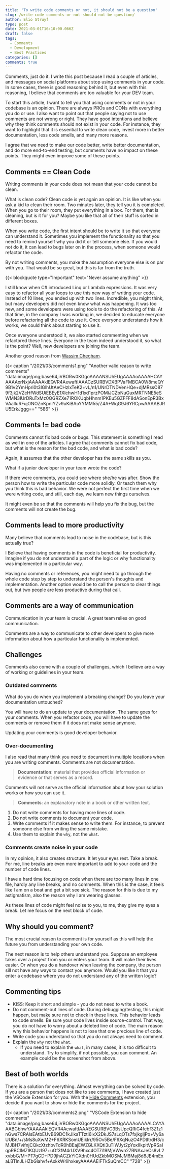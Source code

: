 ```yaml
---
title: 'To write code comments or not, it should not be a question'
slug: /write-code-comments-or-not-should-not-be-question/
author: Elio Struyf
type: post
date: 2021-03-01T16:10:00.066Z
draft: false
tags:
  - Comments
  - Development
  - Best Practices
categories: []
comments: true
---
```


Comments, just do it. I write this post because I read a couple of articles, and messages on social platforms about stop using comments in your code. In some cases, there is good reasoning behind it, but even with this reasoning, I believe that comments are too valuable for your DEV team.

To start this article, I want to tell you that using comments or not in your codebase is an opinion. There are always PROs and CONs with everything you do or use. I also want to point out that people saying not to use comments are not wrong or right. They have good intentions and believe why they think comments should not exist in your code. For instance, they want to highlight that it is essential to write clean code, invest more in better documentation, less code smells, and many more reasons.

I agree that we need to make our code better, write better documentation, and do more end-to-end testing, but comments have no impact on these points. They might even improve some of these points.

## Comments == Clean Code

Writing comments in your code does not mean that your code cannot be clean. 

What is clean code? Clean code is yet again an opinion. It is like when you ask a kid to clean their room. Two minutes later, they tell you it is completed. When you go to their room, they put everything in a box. For them, that is cleaning, but is it for you? Maybe you like that all of their stuff is sorted in different boxes.

When you write code, the first intent should be to write it so that everyone can understand it. Sometimes you implement the functionality so that you need to remind yourself why you did it or tell someone else. If you would not do it, it can lead to bugs later on in the process, when someone would refactor the code.

By not writing comments, you make the assumption everyone else is on par with you. That would be so great, but this is far from the truth.

{{< blockquote type="Important" text="Never assume anything" >}}

I still know when C# introduced Linq or Lambda expressions. It was very easy to refactor all your loops to use this new way of writing your code. Instead of 10 lines, you ended up with two lines. Incredible, you might think, but many developers did not even know what was happening. It was too new, and some developers were using tools to do the refactoring of this. At that time, in the company I was working in, we decided to educate everyone before refactoring all the code to use it. Once everyone understands how it works, we could think about starting to use it.

Once everyone understood it, we also started commenting when we refactored these lines. Everyone in the team indeed understood it, so what is the point? Well, new developers are joining the team.

Another good reason from [Wassim Chegham](https://twitter.com/manekinekko/status/1365425869909549062).

{{< caption "/2021/03/comments1.png" "Another valid reason to write comments"  "data:image/png;base64,iVBORw0KGgoAAAANSUhEUgAAAAoAAAAHCAYAAAAxrNxjAAAAAklEQVR4AewaftIAAACzSURBVDXBPVaFMBCA0W8meQY9B1v2YmHpri0t3IGlhUtAeCHzIxTeK2+vL/n1/UNrDTNDVenHQe+djMRssO879f3jk2VZcHfWdSUiEBEyE1XlchwH1d1xd1przPOMiJCZbNuGuxMRTNNE5eSWMN3IUrDRuTxMz0QGRZXe71ROKUqbHhnm1PKEu5GZFFF8dASonEpR3BxVAalIuRFujONOZnKpnIYZv9uKiBAoYYMM55/Z4A+WqG9J6YRCpwAAAABJRU5ErkJggg==" "586" >}}

## Comments != bad code

Comments cannot fix bad code or bugs. This statement is something I read as well in one of the articles. I agree that comments cannot fix bad code, but what is the reason for the bad code, and what is bad code?

Again, it assumes that the other developer has the same skills as you. 

What if a junior developer in your team wrote the code? 

If there were comments, you could see where she/he was after. Show the person how to write the particular code more solidly. Or teach them why you think this is bad behavior. We were not perfect the first time when we were writing code, and still, each day, we learn new things ourselves.
 
It might even be so that the comments will help you fix the bug, but the comments will not create the bug.

## Comments lead to more productivity

Many believe that comments lead to noise in the codebase, but is this actually true?

I Believe that having comments in the code is beneficial for productivity. Imagine if you do not understand a part of the logic or why functionality was implemented in a particular way. 

Having no comments or references, you might need to go through the whole code step by step to understand the person's thoughts and implementation. Another option would be to call the person to clear things out, but two people are less productive during that call.

## Comments are a way of communication

Communication in your team is crucial. A great team relies on good communication.

Comments are a way to communicate to other developers to give more information about how a particular functionality is implemented.

## Challenges

Comments also come with a couple of challenges, which I believe are a way of working or guidelines in your team. 

### Outdated comments

What do you do when you implement a breaking change? Do you leave your documentation untouched? 

You will have to do an update to your documentation. The same goes for your comments. When you refactor code, you will have to update the comments or remove them if it does not make sense anymore.

Updating your comments is good developer behavior. 

### Over-documenting

I also read that many think you need to document in multiple locations when you are writing comments. Comments are not documentation. 

> **Documentation**: material that provides official information or evidence or that serves as a record.

Comments will not serve as the official information about how your solution works or how you can use it.

> **Comments**: an explanatory note in a book or other written text.

1. Do not write comments for having more lines of code.
2. Do not write comments to document your code.
3. Write comments if it makes sense to write them. For instance, to prevent someone else from writing the same mistake.
4. Use them to explain the `why`, not the `what`.

### Comments create noise in your code

In my opinion, it also creates structure. It let your eyes rest. Take a break. For me, line breaks are even more important to add to your code and the number of code lines.

I have a hard time focusing on code when there are too many lines in one file, hardly any line breaks, and no comments. When this is the case, it feels like I am on a boat and get a bit see sick. The reason for this is due to my astigmatism, also the reason why I am wearing glasses.

As these lines of code might feel noise to you, to me, they give my eyes a break. Let me focus on the next block of code.

## Why should you comment?

The most crucial reason to comment is for yourself as this will help the future you from understanding your own code.

The next reason is to help others understand you. Suppose an employee takes over a project from you or enters your team. It will make their lives easier. Or when you do a handover when leaving the company, the person sill not have any ways to contact you anymore. Would you like it that you enter a codebase where you do not understand any of the written logic?

## Commenting tips

- KISS: Keep it short and simple - you do not need to write a book.
- Do not comment-out lines of code. During debugging/testing, this might happen, but make sure not to check in these lines. This behavior leads to code smells. Be sure your code lives inside source-control. That way, you do not have to worry about a deleted line of code. The main reason why this behavior happens is not to lose that one precious line of code.
- Write code you understand so that you do not always need to comment.
- Explain the `why` not the `what`.
  - If you need to explain the `what`, in many cases, it is too difficult to understand. Try to simplify, if not possible, you can comment. An example could be the screenshot from above.

## Best of both worlds

There is a solution for everything. Almost everything can be solved by code. If you are a person that does not like to see comments, I have created just the VSCode Extension for you. With the [Hide Comments](https://marketplace.visualstudio.com/items?itemName=eliostruyf.vscode-hide-comments) extension, you decide if you want to show or hide the comments for the project. 

{{< caption "/2021/03/comments2.png" "VSCode Extension to hide comments"  "data:image/png;base64,iVBORw0KGgoAAAANSUhEUgAAAAoAAAALCAYAAABGbhwYAAAAAklEQVR4AewaftIAAAEGSURBVG3BsUpcQRiG4febf3Z1z1nGws7CRAlsEAtbEUvB69DC1kJIkaTTztI6lxX2DkJS7sLqOTs7fxjkgIjPo+Vy6aUUBn/+/sMs8uXwM2+F6XRKSomUEiklrr/95Ov5Be/F9XqNuzO4PDtltrdH3/cMJBH7vifnjCQkcXtzhbvTdR0hBEajEWZGLKXQti3uTiWJyt2pYoxIIkpitVpRSaIqpRBCIMZIKQUzI97+uOf3fM4rUXV9hxc4OT7i19MjVWwn27RNAxJeCs8vL2xvbbG/M+PT7gGD+PD9jhACZkYlCXdn0HUdZkbMOSMJM6Maj8d8JE4mExaLBTlnJLHZbGiahvf+AxkkW4ihxkeyAAAAAElFTkSuQmCC" "728" >}}
